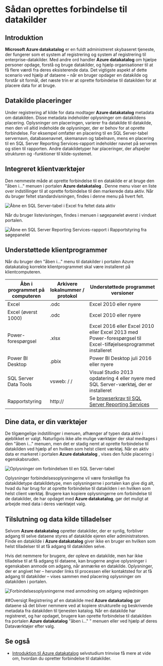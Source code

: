 <properties
   pageTitle="Sådan oprettes forbindelse til datakilder | Microsoft Azure"
   description="Vejledning til artikel fremhævning af hvordan du opretter forbindelse til datakilder, der har opdaget med Azure datakatalog."
   services="data-catalog"
   documentationCenter=""
   authors="steelanddata"
   manager="NA"
   editor=""
   tags=""/>
<tags
   ms.service="data-catalog"
   ms.devlang="NA"
   ms.topic="article"
   ms.tgt_pltfrm="NA"
   ms.workload="data-catalog"
   ms.date="09/15/2016"
   ms.author="maroche"/>


# <a name="how-to-connect-to-data-sources"></a>Sådan oprettes forbindelse til datakilder

## <a name="introduction"></a>Introduktion
**Microsoft Azure datakatalog** er en fuldt administreret skybaseret tjeneste, der fungerer som et system af registrering og system af registrering til enterprise-datakilder. Med andre ord handler **Azure datakatalog** om hjælpe personer opdage, forstå og bruge datakilder, og hjælp organisationer til at få flere værdi fra deres eksisterende data. Det vigtigste aspekt af dette scenario ved hjælp af dataene – når en bruger opdager en datakilde og forstår sit formål, det næste trin er at oprette forbindelse til datakilden for at placere data for at bruge.

## <a name="data-source-locations"></a>Datakilde placeringer
Under registrering af kilde for data modtager **Azure datakatalog** metadata om datakilden. Disse metadata indeholder oplysninger om datakildens placering. Oplysninger om placeringen, varierer fra datakilde til datakilde, men den vil altid indeholde de oplysninger, der er behov for at oprette forbindelse. For eksempel omfatter en placering til en SQL Server-tabel servernavn, databasenavnet, skemanavn og tabelnavn, mens en placering til en SQL Server Reporting Services-rapport indeholder navnet på serveren og stien til rapporten. Andre datakildetyper har placeringer, der afspejler strukturen og -funktioner til kilde-systemet.

## <a name="integrated-client-tools"></a>Integreret klientværktøjer
Den nemmeste måde at oprette forbindelse til en datakilde er at bruge den "åben i..." menuen i portalen **Azure datakatalog** . Denne menu viser en liste over indstillinger til at oprette forbindelse til den markerede data aktiv.
Når du bruger feltet standardvisningen, findes i denne menu på hvert felt.

 ![Åbne en SQL Server-tabel i Excel fra feltet data aktiv](./media/data-catalog-how-to-connect/data-catalog-how-to-connect1.png)

Når du bruger listevisningen, findes i menuen i søgepanelet øverst i vinduet portalen.

 ![Åbne en SQL Server Reporting Services-rapport i Rapportstyring fra søgepanelet](./media/data-catalog-how-to-connect/data-catalog-how-to-connect2.png)

## <a name="supported-client-applications"></a>Understøttede klientprogrammer
Når du bruger den "åben i..." menu til datakilder i portalen Azure datakatalog korrekte klientprogrammet skal være installeret på klientcomputeren.

| Åbn i programmet på computeren | Arkivere lokalnummer / protokol | Understøttede programmet versioner |
| --- | --- | --- |
| Excel | .odc | Excel 2010 eller nyere |
| Excel (øverst 1000) | .odc | Excel 2010 eller nyere |
| Power-forespørgsel | .xlsx | Excel 2016 eller Excel 2010 eller Excel 2013 med Power-forespørgsel til Excel-tilføjelsesprogrammet installeret
| Power BI Desktop | .pbix | Power BI Desktop juli 2016 eller nyere |
| SQL Server Data Tools | vsweb: / / | Visual Studio 2013 opdatering 4 eller nyere med SQL Server-værktøj, der er installeret |
| Rapportstyring | http:// | Se [browserkrav til SQL Server Reporting Services](https://technet.microsoft.com/en-us/library/ms156511.aspx) |

## <a name="your-data-your-tools"></a>Dine data, er din værktøjer
De tilgængelige indstillinger i menuen, afhænger af typen data aktiv i øjeblikket er valgt. Naturligvis ikke alle mulige værktøjer der skal medtages i den "åben i..." menuen, men det er stadig nemt at oprette forbindelse til datakilden ved hjælp af en hvilken som helst client værktøj. Når en aktiv data er markeret i portalen **Azure datakatalog** , vises den fulde placering i egenskabsruden.

 ![Oplysninger om forbindelsen til en SQL Server-tabel](./media/data-catalog-how-to-connect/data-catalog-how-to-connect3.png)

Oplysninger forbindelsesoplysningerne vil være forskellige fra datakildetype datakildetype, men oplysningerne i portalen kan give dig alt, hvad du har brug for at oprette forbindelse til datakilden i en hvilken som helst client værktøj. Brugere kan kopiere oplysningerne om forbindelse til de datakilder, de har opdaget med **Azure datakatalog**, gør det muligt at arbejde med data i deres værktøjet valg.

## <a name="connecting-and-data-source-permissions"></a>Tilslutning og data kilde tilladelser
Selvom **Azure datakatalog** opretter datakilder, der er synlig, forbliver adgang til selve dataene styres af datakilde ejeren eller administratoren. Finde en datakilde i **Azure datakatalog** giver ikke en bruger en hvilken som helst tilladelser til at få adgang til datakilden selve.

Hvis det nemmere for brugere, der opleve en datakilde, men har ikke tilladelse til at få adgang til dataene, kan brugerne angive oplysninger i egenskaben anmode om adgang, når anmærke en datakilde. Oplysninger, der er angivet her – herunder links til processen eller kontaktsted for at få adgang til datakilder – vises sammen med placering oplysninger om datakilden i portalen.

 ![Forbindelsesoplysningerne med anmodning om adgang vejledningen](./media/data-catalog-how-to-connect/data-catalog-how-to-connect4.png)

##<a name="summary"></a>Oversigt
Registrering af en datakilde med **Azure datakatalog** gør dataene så det bliver nemmere ved at kopiere strukturelle og beskrivende metadata fra datakilden til tjenesten katalog. Når en datakilde har registreret, og har opdaget, brugere kan oprette forbindelse til datakilden fra portalen **Azure datakatalog** "åben i..." " menuen eller ved hjælp af deres Dataværktøjer efter valg.

## <a name="see-also"></a>Se også
- [Introduktion til Azure datakatalog](data-catalog-get-started.md) selvstudium trinvise få mere at vide om, hvordan du opretter forbindelse til datakilder.
